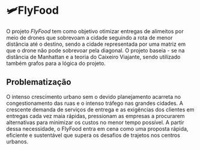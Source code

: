 # 🛩️FlyFood
O projeto *FlyFood*  tem como 
objetivo otimizar entregas de alimeitos 
por meio de drones que sobrevoam a cidade seguindo 
a rota de menor distância até o destino, sendo a cidade representada por uma matriz em que o drone não pode sobrevoar pela diagonal.   O projeto baseia - se na distância de Manhattan e a teoria do Caixeiro Viajante, sendo utilizado também grafos para a lógica do projeto. 


Problematização
---------------------
O intenso crescimento urbano 
sem o devido planejamento acarreta no congestionamento das ruas e o intenso tráfego nas grandes cidades. 
A crescente demanda de serviços de entrega e as exigências dos clientes em entregas cada vez maia rápidas, pressionam as empresas a procurarem alternativas para minimizar os custos no menor tempo possível. A partir dessa necessidade, o FlyFood entra em cena como uma proposta rápida, eficiente e sustentável que supera os desafios de trajetos nos centros urbanos.